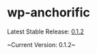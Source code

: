 # wp-anchorific



Latest Stable Release: [0.1.2](https://github.com/soderlind/wp-anchorific/releases/tag/0.1.2)

~Current Version: 0.1.2~
